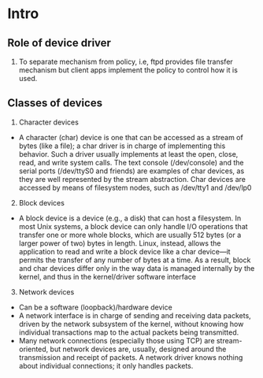 # Intro
## Role of device driver
1. To separate mechanism from policy, i.e, ftpd provides file transfer mechanism but client apps implement the policy to control how it is used.

## Classes of devices
1. Character devices
  - A character (char) device is one that can be accessed as a stream of bytes (like a file); a char driver is in charge of implementing this behavior. Such a driver usually implements at least the open, close, read, and write system calls. The text console (/dev/console) and the serial ports (/dev/ttyS0 and friends) are examples of char devices, as they are well represented by the stream abstraction. Char devices are accessed by means of filesystem nodes, such as /dev/tty1 and /dev/lp0

2. Block devices
  - A block device is a device (e.g., a disk) that can host a filesystem. In most Unix systems, a block device can only handle I/O operations that transfer one or more whole blocks, which are usually 512 bytes (or a larger power of two) bytes in length. Linux, instead, allows the application to read and write a block device like a char device—it permits the transfer of any number of bytes at a time. As a result, block and char devices differ only in the way data is managed internally by the kernel, and thus in the kernel/driver software interface

3. Network devices
  - Can be a software (loopback)/hardware device
  - A network interface is in charge of sending and receiving data packets, driven by the network subsystem of the kernel, without knowing how individual transactions map to the actual packets being transmitted. 
  - Many network connections (especially those using TCP) are stream-oriented, but network devices are, usually, designed around the transmission and receipt of packets. A network driver knows nothing about individual connections; it only handles packets.

 
